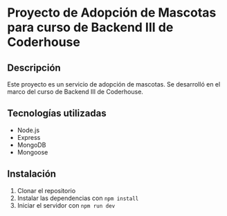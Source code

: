 # Proyecto de Adopción de Mascotas para curso de Backend III de Coderhouse

## Descripción

Este proyecto es un servicio de adopción de mascotas. Se desarrolló en el marco del curso de Backend III de Coderhouse.

## Tecnologías utilizadas

- Node.js
- Express
- MongoDB
- Mongoose

## Instalación

1. Clonar el repositorio
2. Instalar las dependencias con `npm install`
3. Iniciar el servidor con `npm run dev`
